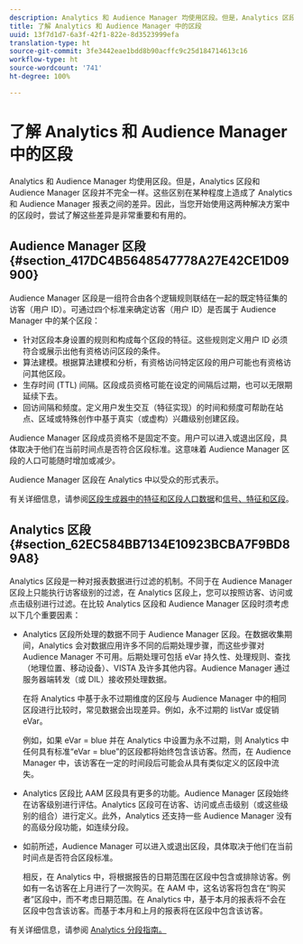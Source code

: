 ```yaml
---
description: Analytics 和 Audience Manager 均使用区段。但是，Analytics 区段和 Audience Manager 区段并不完全一样。这些区别在某种程度上造成了 Analytics 和 Audience Manager 报表之间的差异。因此，当您开始使用这两种解决方案中的区段时，尝试了解这些差异是非常重要和有用的。
title: 了解 Analytics 和 Audience Manager 中的区段
uuid: 13f7d1d7-6a3f-42f1-822e-8d3523999efa
translation-type: ht
source-git-commit: 3fe3442eae1bdd8b90acffc9c25d184714613c16
workflow-type: ht
source-wordcount: '741'
ht-degree: 100%

---
```



# 了解 Analytics 和 Audience Manager 中的区段

Analytics 和 Audience Manager 均使用区段。但是，Analytics 区段和 Audience Manager 区段并不完全一样。这些区别在某种程度上造成了 Analytics 和 Audience Manager 报表之间的差异。因此，当您开始使用这两种解决方案中的区段时，尝试了解这些差异是非常重要和有用的。

## Audience Manager 区段 {#section_417DC4B5648547778A27E42CE1D09900}

Audience Manager 区段是一组符合由各个逻辑规则联结在一起的既定特征集的访客（用户 ID）。可通过四个标准来确定访客（用户 ID）是否属于 Audience Manager 中的某个区段：

* 针对区段本身设置的规则和构成每个区段的特征。这些规则定义用户 ID 必须符合或展示出他有资格访问区段的条件。
* 算法建模。根据算法建模和分析，有资格访问特定区段的用户可能也有资格访问其他区段。
* 生存时间 (TTL) 间隔。区段成员资格可能在设定的间隔后过期，也可以无限期延续下去。
* 回访间隔和频度。定义用户发生交互（特征实现）的时间和频度可帮助在站点、区域或特殊创作中基于真实（或虚构）兴趣级别创建区段。

Audience Manager 区段成员资格不是固定不变。用户可以进入或退出区段，具体取决于他们在当前时间点是否符合区段标准。这意味着 Audience Manager 区段的人口可能随时增加或减少。

Audience Manager 区段在 Analytics 中以受众的形式表示。

有关详细信息，请参阅[区段生成器中的特征和区段人口数据](https://docs.adobe.com/content/help/zh-Hans/audience-manager/user-guide/features/segments/segment-builder-data.html)和[信号、特征和区段](https://docs.adobe.com/content/help/zh-Hans/audience-manager/user-guide/reference/signal-trait-segment.html)。

## Analytics 区段 {#section_62EC584BB7134E10923BCBA7F9BD89A8}

Analytics 区段是一种对报表数据进行过滤的机制。不同于在 Audience Manager 区段上只能执行访客级别的过滤，在 Analytics 区段上，您可以按照访客、访问或点击级别进行过滤。在比较 Analytics 区段和 Audience Manager 区段时须考虑以下几个重要因素：

* Analytics 区段所处理的数据不同于 Audience Manager 区段。在数据收集期间，Analytics 会对数据应用许多不同的后期处理步骤，而这些步骤对 Audience Manager 不可用。后期处理可包括 eVar 持久性、处理规则、查找（地理位置、移动设备）、VISTA 及许多其他内容。Audience Manager 通过服务器端转发（或 DIL）接收预处理数据。

   在将 Analytics 中基于永不过期维度的区段与 Audience Manager 中的相同区段进行比较时，常见数据会出现差异。例如，永不过期的 listVar 或促销 eVar。

   例如，如果 eVar = blue 并在 Analytics 中设置为永不过期，则 Analytics 中任何具有标准“eVar = blue”的区段都将始终包含该访客。然而，在 Audience Manager 中，该访客在一定的时间段后可能会从具有类似定义的区段中流失。

* Analytics 区段比 AAM 区段具有更多的功能。Audience Manager 区段始终在访客级别进行评估。Analytics 区段可在访客、访问或点击级别（或这些级别的组合）进行定义。此外，Analytics 还支持一些 Audience Manager 没有的高级分段功能，如连续分段。
* 如前所述，Audience Manager 可以进入或退出区段，具体取决于他们在当前时间点是否符合区段标准。

   相反，在 Analytics 中，将根据报告的日期范围在区段中包含或排除访客。例如有一名访客在上月进行了一次购买。在 AAM 中，这名访客将包含在“购买者”区段中，而不考虑日期范围。在 Analytics 中，基于本月的报表将不会在区段中包含该访客。而基于本月和上月的报表将在区段中包含该访客。

有关详细信息，请参阅 [Analytics 分段指南。](https://docs.adobe.com/content/help/zh-Hans/analytics/components/segmentation/seg-home.html)
